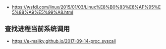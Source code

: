 - https://wsfdl.com/linux/2015/01/03/Linux%E8%B0%83%E8%AF%95%E5%88%A9%E5%99%A8.html

## 查找进程当前系统调用
- https://e-mailky.github.io/2017-09-14-proc_syscall